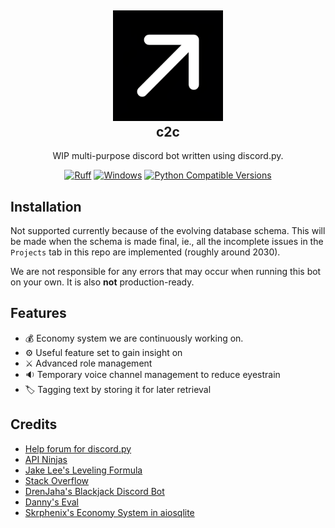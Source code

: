 <h2 align="center">
  <div align="center">
    <img src=".github/c2c-avatar.png" alt="c2c Logo" style="max-width:35%; max-height:50%;">
  </div>
  c2c
</h2>

<p align="center">
WIP multi-purpose discord bot written using discord.py.
<p align="center">
  <a href="https://github.com/astral-sh/ruff">
    <img src="https://img.shields.io/endpoint?url=https://raw.githubusercontent.com/astral-sh/ruff/main/assets/badge/v2.json" alt="Ruff" style="max-width:100%;"></a>
  <a href="https://img.shields.io/badge/os-windows-yellow">
    <img alt="Windows" src="https://img.shields.io/badge/os-windows-yellow"></a>
  <a href="https://www.python.org/downloads/release">
    <img alt="Python Compatible Versions" src="https://img.shields.io/badge/Python-3.12%20%7C%203.13-blue"></a>
</p>

## Installation
Not supported currently because of the evolving database schema. This will be made when the schema is made final, ie., all the incomplete issues in the `Projects` tab in this repo are implemented (roughly around 2030).

We are not responsible for any errors that may occur when running this bot on your own. It is also **not** production-ready.

## Features
- 💰 Economy system we are continuously working on.
- ⚙️ Useful feature set to gain insight on
- ⚔️ Advanced role management
- 🔉 Temporary voice channel management to reduce eyestrain
- 🏷️ Tagging text by storing it for later retrieval

## Credits
- [Help forum for discord.py](https://discord.gg/r3sSKJJ)
- [API Ninjas](https://api-ninjas.com/)
- [Jake Lee's Leveling Formula](https://blog.jakelee.co.uk/converting-levels-into-xp-vice-versa/)
- [Stack Overflow](https://stackoverflow.com/)
- [DrenJaha's Blackjack Discord Bot](https://github.com/DrenJaha/discord-blackjack-bot)
- [Danny's Eval](https://github.com/Rapptz/RoboDanny/blob/rewrite/cogs/admin.py#L214-L259)
- [Skrphenix's Economy System in aiosqlite](https://github.com/Modern-Realm/economy-bot-discord.py/tree/master/economy%20with%20aiosqlite)

